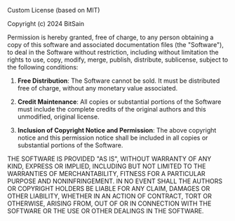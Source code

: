 Custom License (based on MIT)

Copyright (c) 2024 BitSain

Permission is hereby granted, free of charge, to any person obtaining a copy of this software and associated documentation files (the "Software"), to deal in the Software without restriction, including without limitation the rights to use, copy, modify, merge, publish, distribute, sublicense, subject to the following conditions:

1. **Free Distribution**: The Software cannot be sold. It must be distributed free of charge, without any monetary value associated.
   
2. **Credit Maintenance**: All copies or substantial portions of the Software must include the complete credits of the original authors and this unmodified, original license.
   
3. **Inclusion of Copyright Notice and Permission**: The above copyright notice and this permission notice shall be included in all copies or substantial portions of the Software.

THE SOFTWARE IS PROVIDED "AS IS", WITHOUT WARRANTY OF ANY KIND, EXPRESS OR IMPLIED, INCLUDING BUT NOT LIMITED TO THE WARRANTIES OF MERCHANTABILITY, FITNESS FOR A PARTICULAR PURPOSE AND NONINFRINGEMENT. IN NO EVENT SHALL THE AUTHORS OR COPYRIGHT HOLDERS BE LIABLE FOR ANY CLAIM, DAMAGES OR OTHER LIABILITY, WHETHER IN AN ACTION OF CONTRACT, TORT OR OTHERWISE, ARISING FROM, OUT OF OR IN CONNECTION WITH THE SOFTWARE OR THE USE OR OTHER DEALINGS IN THE SOFTWARE.
